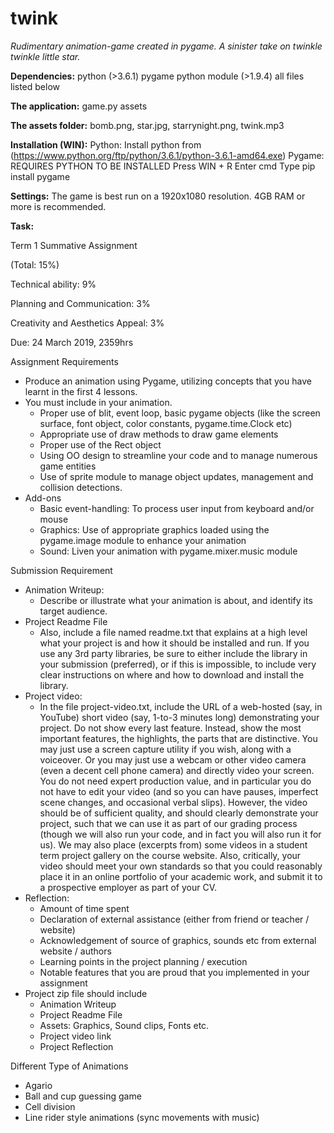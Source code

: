 # twink
_Rudimentary animation-game created in pygame.
A sinister take on twinkle twinkle little star._

__Dependencies:__
python (>3.6.1)
pygame python module (>1.9.4)
all files listed below

__The application:__
game.py
assets

__The assets folder:__
bomb.png,
star.jpg,
starrynight.png,
twink.mp3

__Installation (WIN):__
Python:
Install python from (https://www.python.org/ftp/python/3.6.1/python-3.6.1-amd64.exe)
Pygame:
REQUIRES PYTHON TO BE INSTALLED
Press WIN + R
Enter cmd
Type pip install pygame

__Settings:__
The game is best run on a 1920x1080 resolution.
4GB RAM or more is recommended.  



__Task:__


Term 1 Summative Assignment

(Total: 15%)

Technical ability: 9%

Planning and Communication: 3%

Creativity and Aesthetics Appeal: 3%

Due: 24 March 2019, 2359hrs

Assignment Requirements

- Produce an animation using Pygame, utilizing concepts that you have learnt in the first 4 lessons.
- You must include in your animation.
  - Proper use of blit, event loop, basic pygame objects (like the screen surface, font object, color constants, pygame.time.Clock etc)
  - Appropriate use of draw methods to draw game elements
  - Proper use of the Rect object
  - Using OO design to streamline your code and to manage numerous game entities
  - Use of sprite module to manage object updates, management and collision detections.
- Add-ons
  - Basic event-handling: To process user input from keyboard and/or mouse
  - Graphics: Use of appropriate graphics loaded using the pygame.image module to enhance your animation
  - Sound: Liven your animation with pygame.mixer.music module

Submission Requirement

- Animation Writeup:
  - Describe or illustrate what your animation is about, and identify its target audience.
- Project Readme File
  - Also, include a file named readme.txt that explains at a high level what your project is and how it should be installed and run. If you use any 3rd party libraries, be sure to either include the library in your submission (preferred), or if this is impossible, to include very clear instructions on where and how to download and install the library.
- Project video:
  - In the file project-video.txt, include the URL of a web-hosted (say, in YouTube) short video (say, 1-to-3 minutes long) demonstrating your project. Do not show every last feature. Instead, show the most important features, the highlights, the parts that are distinctive. You may just use a screen capture utility if you wish, along with a voiceover. Or you may just use a webcam or other video camera (even a decent cell phone camera) and directly video your screen. You do not need expert production value, and in particular you do not have to edit your video (and so you can have pauses, imperfect scene changes, and occasional verbal slips). However, the video should be of sufficient quality, and should clearly demonstrate your project, such that we can use it as part of our grading process (though we will also run your code, and in fact you will also run it for us). We may also place (excerpts from) some videos in a student term project gallery on the course website. Also, critically, your video should meet your own standards so that you could reasonably place it in an online portfolio of your academic work, and submit it to a prospective employer as part of your CV.
- Reflection:
  - Amount of time spent
  - Declaration of external assistance (either from friend or teacher / website)
  - Acknowledgement of source of graphics, sounds etc from external website / authors
  - Learning points in the project planning / execution
  - Notable features that you are proud that you implemented in your assignment
- Project zip file should include
  - Animation Writeup
  - Project Readme File
  - Assets: Graphics, Sound clips, Fonts etc.
  - Project video link
  - Project Reflection



Different Type of Animations

- Agario
- Ball and cup guessing game
- Cell division
- Line rider style animations (sync movements with music)
